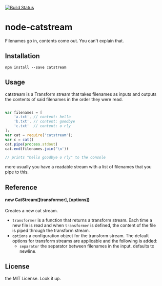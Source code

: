 [![Build Status](https://travis-ci.org/Floby/node-libspotify.png)](https://travis-ci.org/Floby/node-catstream)

# node-catstream

Filenames go in, contents come out. You can't explain that.

## Installation

    npm install --save catstream

## Usage

catstream is a Transform stream that takes filenames as inputs and outputs
the contents of said filenames in the order they were read.

```javascript

var filenames = [
    'a.txt', // content: hello
    'b.txt', // content: goodbye
    'c.txt'  // content: o rly
];
var cat = require('catstream');
var c = cat()
cat.pipe(process.stdout)
cat.end(filenames.join('\n'))

// prints "hello goodbye o rly" to the console

```

more usually you have a readable stream with a list of filenames that you pipe to this.

## Reference

#### new CatStream([transformer], [options])

Creates a new cat stream.

* `transformer` is a function that returns a transform stream. Each time a new file is read and when
    `transformer` is defined, the content of the file is piped through the transform stream.
* `options` a configuration object for the transform stream. The default options for transform streams are
    applicable and the following is added:
    * `separator` the separator between filenames in the input. defaults to newline.

## License

the MIT License. Look it up.
